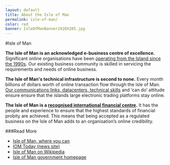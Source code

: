 ```yaml
---
layout: default
title: About the Isle of Man
permalink: isle-of-man/
color: red
banner: IsleOfManBanner1920X205.jpg
---
```


#Isle of Man

**The Isle of Man is an acknowledged e-business centre of excellence.** Significant online organisations have been [operating from the Island since the 1990s](https://en.wikipedia.org/wiki/Economy_of_the_Isle_of_Man#Gambling). Our existing business community is skilled in servicing the requirements and needs of online business.

**The Isle of Man's technical infrastructure is second to none.** Every month billions of dollars worth of online transaction flow through the Isle of Man. [Our communications links, datacenters, technical skills](https://en.wikipedia.org/wiki/Isle_of_Man#Communications) and ‘can do’ attitude ensure ensure that the islands large electronic trading platforms stay online.

**The Isle of Man is a [recognised international financial centre](https://en.wikipedia.org/wiki/Isle_of_Man#Economy).** It has the people and experience to ensure that the highest standards of financial probity are achieved.  This means that being accepted as a regulated business on the Isle of Man adds to an organisation’s online credibility.

###Read More

* [Isle of Man, where you can](http://www.whereyoucan.com/)
* [IOM Today (news site)](http://www.iomtoday.co.im/)
* [Isle of Man on Wikipedia](https://en.wikipedia.org/wiki/Isle_of_Man)
* [Isle of Man government homepage](http://www.gov.im/)